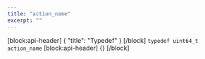 ```yaml
---
title: "action_name"
excerpt: ""
---
```

[block:api-header]
{
  "title": "Typedef"
}
[/block]
`typedef uint64_t action_name`
[block:api-header]
{}
[/block]